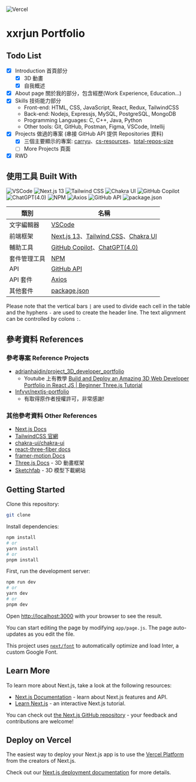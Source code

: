 ![Vercel](https://vercelbadge.vercel.app/api/xxrjun/xxrjun.github.io?style=flat-square)

# xxrjun Portfolio

## Todo List

- [x] Introduction 首頁部分
  - [x] 3D 動畫
  - [x] 自我概述
- [x] About page 關於我的部分，包含經歷(Work Experience, Education...)
- [x] Skills 技術能力部分
  - Front-end: HTML, CSS, JavaScript, React, Redux, TailwindCSS
  - Back-end: Nodejs, Expressjs, MySQL, PostgreSQL, MongoDB
  - Programming Languages: C, C++, Java, Python
  - Other tools: Git, GitHub, Postman, Figma, VSCode, Intellij
- [x] Projects 做過的專案 (串接 GitHub API 提供 Repositories 資料)
  - [x] 三個主要顯示的專案: [carryu](https://github.com/CARRYUU/carryu)、[cs-resources](https://github.com/xxrjun/cs-resources)、[total-repos-size](https://github.com/xxrjun/total-repos-size)
  - [ ] More Projects 頁面
- [x] RWD

## 使用工具 Built With

![VSCode](https://img.shields.io/badge/VSCode-0078D4?style=for-the-badge&logo=visual%20studio%20code&logoColor=white) ![Next.js 13](https://img.shields.io/badge/next.js-000000?style=for-the-badge&logo=nextdotjs&logoColor=white) ![Tailwind CSS](https://img.shields.io/badge/tailwindcss-38B2AC?style=for-the-badge&logo=tailwind-css&logoColor=white) ![Chakra UI](https://img.shields.io/badge/Chakra%20UI-319795?style=for-the-badge&logo=chakra-ui&logoColor=white) ![GitHub Copilot](https://img.shields.io/badge/GitHub%20Copilot-000000?style=for-the-badge&logo=github&logoColor=white) ![ChatGPT(4.0)](<https://img.shields.io/badge/ChatGPT(4.0)-000000?style=for-the-badge&logo=openai&logoColor=white>) ![NPM](https://img.shields.io/badge/npm-CB3837?style=for-the-badge&logo=npm&logoColor=white) ![Axios](https://img.shields.io/badge/axios-5A2D9C?style=for-the-badge&logo=axios&logoColor=white) ![GitHub API](https://img.shields.io/badge/GitHub%20API-181717?style=for-the-badge&logo=github&logoColor=white) ![package.json](https://img.shields.io/badge/package.json-000000?style=for-the-badge&logo=json&logoColor=white)

| 類別         | 名稱                                                                                                             |
| ------------ | ---------------------------------------------------------------------------------------------------------------- |
| 文字編輯器   | [VSCode](https://code.visualstudio.com/)                                                                         |
| 前端框架     | [Next.js 13](https://nextjs.org/)、[Tailwind CSS](https://tailwindcss.com/)、[Chakra UI](https://chakra-ui.com/) |
| 輔助工具     | [GitHub Copilot](https://github.com/features/copilot)、[ChatGPT(4.0)](https://chat.openai.com/)                  |
| 套件管理工具 | [NPM](https://www.npmjs.com/)                                                                                    |
| API          | [GitHub API](https://docs.github.com/en/rest)                                                                    |
| API 套件     | [Axios](https://axios-http.com/docs/intro)                                                                       |
| 其他套件     | [package.json](./package.json)                                                                                   |

Please note that the vertical bars `|` are used to divide each cell in the table and the hyphens `-` are used to create the header line. The text alignment can be controlled by colons `:`.

## 參考資料 References

### 參考專案 Reference Projects

- [adrianhajdin/project_3D_developer_portfolio](https://github.com/adrianhajdin/project_3D_developer_portfolio)
  - Youtube 上有教學 [Build and Deploy an Amazing 3D Web Developer Portfolio in React JS | Beginner Three.js Tutorial](https://youtu.be/0fYi8SGA20k)
- [Infvyr/nextjs-portfolio](https://github.com/Infvyr/nextjs-portfolio)
  - 有取得原作者授權許可，非常感謝!

### 其他參考資料 Other References

- [Next.js Docs](https://nextjs.org/docs)
- [TailwindCSS 官網](https://tailwindcss.com/)
- [chakra-ui/chakra-ui](https://github.com/chakra-ui/chakra-ui)
- [react-three-fiber docs](https://docs.pmnd.rs/react-three-fiber/getting-started/introduction)
- [framer-motion Docs](https://www.framer.com/motion/)
- [Three.js Docs](https://threejs.org/docs/index.html#manual/en/introduction/Creating-a-scene) - 3D 動畫框架
- [Sketchfab](https://sketchfab.com/) - 3D 模型下載網站

## Getting Started

Clone this repository:

```bash
git clone
```

Install dependencies:

```bash
npm install
# or
yarn install
# or
pnpm install
```

First, run the development server:

```bash
npm run dev
# or
yarn dev
# or
pnpm dev
```

Open [http://localhost:3000](http://localhost:3000) with your browser to see the result.

You can start editing the page by modifying `app/page.js`. The page auto-updates as you edit the file.

This project uses [`next/font`](https://nextjs.org/docs/basic-features/font-optimization) to automatically optimize and load Inter, a custom Google Font.

## Learn More

To learn more about Next.js, take a look at the following resources:

- [Next.js Documentation](https://nextjs.org/docs) - learn about Next.js features and API.
- [Learn Next.js](https://nextjs.org/learn) - an interactive Next.js tutorial.

You can check out [the Next.js GitHub repository](https://github.com/vercel/next.js/) - your feedback and contributions are welcome!

## Deploy on Vercel

The easiest way to deploy your Next.js app is to use the [Vercel Platform](https://vercel.com/new?utm_medium=default-template&filter=next.js&utm_source=create-next-app&utm_campaign=create-next-app-readme) from the creators of Next.js.

Check out our [Next.js deployment documentation](https://nextjs.org/docs/deployment) for more details.
